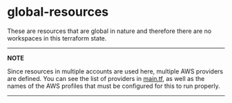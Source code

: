 # global-resources

These are resources that are global in nature and therefore there are no workspaces in this terraform state.

---
**NOTE**

Since resources in multiple accounts are used here, multiple AWS providers are defined.
You can see the list of providers in [main.tf](main.tf#L10-29), as well as the names of the AWS profiles that must be configured for this to run properly.

---
